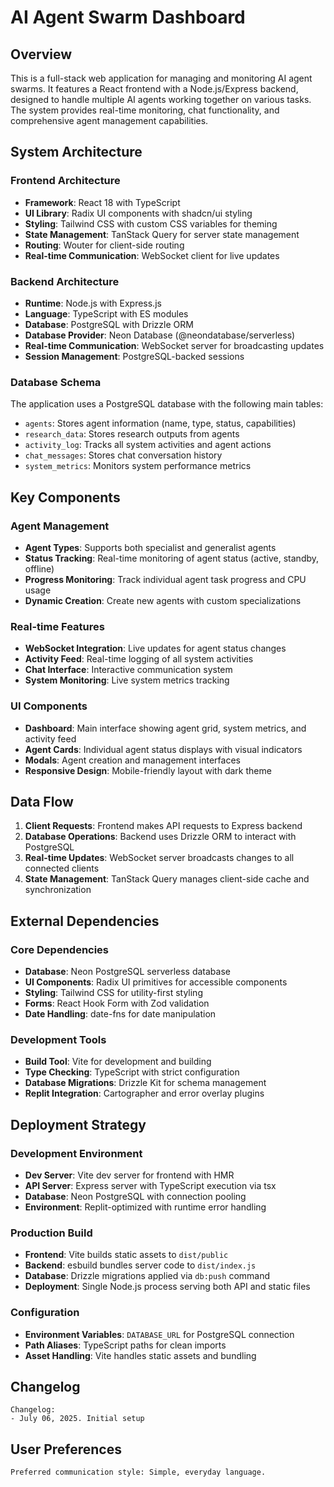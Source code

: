 # AI Agent Swarm Dashboard

## Overview

This is a full-stack web application for managing and monitoring AI agent swarms. It features a React frontend with a Node.js/Express backend, designed to handle multiple AI agents working together on various tasks. The system provides real-time monitoring, chat functionality, and comprehensive agent management capabilities.

## System Architecture

### Frontend Architecture
- **Framework**: React 18 with TypeScript
- **UI Library**: Radix UI components with shadcn/ui styling
- **Styling**: Tailwind CSS with custom CSS variables for theming
- **State Management**: TanStack Query for server state management
- **Routing**: Wouter for client-side routing
- **Real-time Communication**: WebSocket client for live updates

### Backend Architecture
- **Runtime**: Node.js with Express.js
- **Language**: TypeScript with ES modules
- **Database**: PostgreSQL with Drizzle ORM
- **Database Provider**: Neon Database (@neondatabase/serverless)
- **Real-time Communication**: WebSocket server for broadcasting updates
- **Session Management**: PostgreSQL-backed sessions

### Database Schema
The application uses a PostgreSQL database with the following main tables:
- `agents`: Stores agent information (name, type, status, capabilities)
- `research_data`: Stores research outputs from agents
- `activity_log`: Tracks all system activities and agent actions
- `chat_messages`: Stores chat conversation history
- `system_metrics`: Monitors system performance metrics

## Key Components

### Agent Management
- **Agent Types**: Supports both specialist and generalist agents
- **Status Tracking**: Real-time monitoring of agent status (active, standby, offline)
- **Progress Monitoring**: Track individual agent task progress and CPU usage
- **Dynamic Creation**: Create new agents with custom specializations

### Real-time Features
- **WebSocket Integration**: Live updates for agent status changes
- **Activity Feed**: Real-time logging of all system activities
- **Chat Interface**: Interactive communication system
- **System Monitoring**: Live system metrics tracking

### UI Components
- **Dashboard**: Main interface showing agent grid, system metrics, and activity feed
- **Agent Cards**: Individual agent status displays with visual indicators
- **Modals**: Agent creation and management interfaces
- **Responsive Design**: Mobile-friendly layout with dark theme

## Data Flow

1. **Client Requests**: Frontend makes API requests to Express backend
2. **Database Operations**: Backend uses Drizzle ORM to interact with PostgreSQL
3. **Real-time Updates**: WebSocket server broadcasts changes to all connected clients
4. **State Management**: TanStack Query manages client-side cache and synchronization

## External Dependencies

### Core Dependencies
- **Database**: Neon PostgreSQL serverless database
- **UI Components**: Radix UI primitives for accessible components
- **Styling**: Tailwind CSS for utility-first styling
- **Forms**: React Hook Form with Zod validation
- **Date Handling**: date-fns for date manipulation

### Development Tools
- **Build Tool**: Vite for development and building
- **Type Checking**: TypeScript with strict configuration
- **Database Migrations**: Drizzle Kit for schema management
- **Replit Integration**: Cartographer and error overlay plugins

## Deployment Strategy

### Development Environment
- **Dev Server**: Vite dev server for frontend with HMR
- **API Server**: Express server with TypeScript execution via tsx
- **Database**: Neon PostgreSQL with connection pooling
- **Environment**: Replit-optimized with runtime error handling

### Production Build
- **Frontend**: Vite builds static assets to `dist/public`
- **Backend**: esbuild bundles server code to `dist/index.js`
- **Database**: Drizzle migrations applied via `db:push` command
- **Deployment**: Single Node.js process serving both API and static files

### Configuration
- **Environment Variables**: `DATABASE_URL` for PostgreSQL connection
- **Path Aliases**: TypeScript paths for clean imports
- **Asset Handling**: Vite handles static assets and bundling

## Changelog

```
Changelog:
- July 06, 2025. Initial setup
```

## User Preferences

```
Preferred communication style: Simple, everyday language.
```
